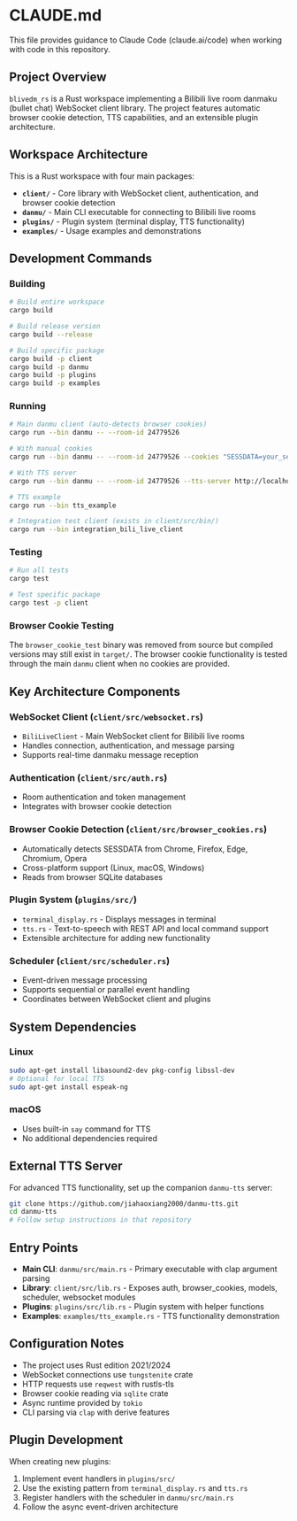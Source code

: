 # CLAUDE.md

This file provides guidance to Claude Code (claude.ai/code) when working with code in this repository.

## Project Overview

`blivedm_rs` is a Rust workspace implementing a Bilibili live room danmaku (bullet chat) WebSocket client library. The project features automatic browser cookie detection, TTS capabilities, and an extensible plugin architecture.

## Workspace Architecture

This is a Rust workspace with four main packages:

- **`client/`** - Core library with WebSocket client, authentication, and browser cookie detection
- **`danmu/`** - Main CLI executable for connecting to Bilibili live rooms  
- **`plugins/`** - Plugin system (terminal display, TTS functionality)
- **`examples/`** - Usage examples and demonstrations

## Development Commands

### Building
```bash
# Build entire workspace
cargo build

# Build release version
cargo build --release

# Build specific package
cargo build -p client
cargo build -p danmu
cargo build -p plugins
cargo build -p examples
```

### Running
```bash
# Main danmu client (auto-detects browser cookies)
cargo run --bin danmu -- --room-id 24779526

# With manual cookies
cargo run --bin danmu -- --room-id 24779526 --cookies "SESSDATA=your_sessdata; other_cookie=..."

# With TTS server
cargo run --bin danmu -- --room-id 24779526 --tts-server http://localhost:8000

# TTS example
cargo run --bin tts_example

# Integration test client (exists in client/src/bin/)
cargo run --bin integration_bili_live_client
```

### Testing
```bash
# Run all tests
cargo test

# Test specific package
cargo test -p client
```

### Browser Cookie Testing
The `browser_cookie_test` binary was removed from source but compiled versions may still exist in `target/`. The browser cookie functionality is tested through the main `danmu` client when no cookies are provided.

## Key Architecture Components

### WebSocket Client (`client/src/websocket.rs`)
- `BiliLiveClient` - Main WebSocket client for Bilibili live rooms
- Handles connection, authentication, and message parsing
- Supports real-time danmaku message reception

### Authentication (`client/src/auth.rs`)
- Room authentication and token management
- Integrates with browser cookie detection

### Browser Cookie Detection (`client/src/browser_cookies.rs`)
- Automatically detects SESSDATA from Chrome, Firefox, Edge, Chromium, Opera
- Cross-platform support (Linux, macOS, Windows)
- Reads from browser SQLite databases

### Plugin System (`plugins/src/`)
- `terminal_display.rs` - Displays messages in terminal
- `tts.rs` - Text-to-speech with REST API and local command support
- Extensible architecture for adding new functionality

### Scheduler (`client/src/scheduler.rs`)
- Event-driven message processing
- Supports sequential or parallel event handling
- Coordinates between WebSocket client and plugins

## System Dependencies

### Linux
```bash
sudo apt-get install libasound2-dev pkg-config libssl-dev
# Optional for local TTS
sudo apt-get install espeak-ng
```

### macOS
- Uses built-in `say` command for TTS
- No additional dependencies required

## External TTS Server
For advanced TTS functionality, set up the companion `danmu-tts` server:
```bash
git clone https://github.com/jiahaoxiang2000/danmu-tts.git
cd danmu-tts
# Follow setup instructions in that repository
```

## Entry Points

- **Main CLI**: `danmu/src/main.rs` - Primary executable with clap argument parsing
- **Library**: `client/src/lib.rs` - Exposes auth, browser_cookies, models, scheduler, websocket modules  
- **Plugins**: `plugins/src/lib.rs` - Plugin system with helper functions
- **Examples**: `examples/tts_example.rs` - TTS functionality demonstration

## Configuration Notes

- The project uses Rust edition 2021/2024
- WebSocket connections use `tungstenite` crate
- HTTP requests use `reqwest` with rustls-tls
- Browser cookie reading via `sqlite` crate
- Async runtime provided by `tokio`
- CLI parsing via `clap` with derive features

## Plugin Development

When creating new plugins:
1. Implement event handlers in `plugins/src/`
2. Use the existing pattern from `terminal_display.rs` and `tts.rs`
3. Register handlers with the scheduler in `danmu/src/main.rs`
4. Follow the async event-driven architecture